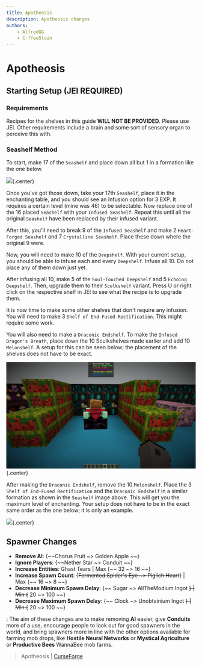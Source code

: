 ```yaml
---
title: Apotheosis
description: Apotheosis changes
authors:
    - AlfredGG
    - C-ffeeStain
---
```


# Apotheosis

## Starting Setup (JEI REQUIRED)

### Requirements

Recipes for the shelves in this guide **WILL NOT BE PROVIDED**. Please use JEI. Other requirements include a brain and some sort of sensory organ to perceive this with.

### Seashelf Method

To start, make 17 of the `Seashelf` and place down all but 1 in a formation like the one below.  

![](img/68747470733a2f2f696d6775722e636f6d2f365464724772772e706e67.png){.center}  

Once you've got those down, take your 17th `Seashelf`, place it in the enchanting table, and you should see an Infusion option for 3 EXP. It requires a certain level (mine was 46) to be selectable. Now replace one of the 16 placed `Seashelf` with your `Infused Seashelf`. Repeat this until all the original `Seashelf` have been replaced by their infused variant.  

After this, you'll need to break 9 of the `Infused Seashelf` and make 2 `Heart-Forged Seashelf` and 7 `Crystalline Seashelf`. Place these down where the original 9 were.  

Now, you will need to make 10 of the `Deepshelf`. With your current setup, you should be able to infuse each and every `Deepshelf`. Infuse all 10. Do not place any of them down just yet.  

After infusing all 10, make 5 of the `Soul-Touched Deepshelf` and 5 `Echoing Deepshelf`. Then, upgrade them to their `Sculkshelf` variant. Press U or right click on the respective shelf in JEI to see what the recipe is to upgrade them.  

It is now time to make some other shelves that don't require any infusion. You will need to make 3 `Shelf of End-Fused Rectification`. This might require some work.  

You will also need to make a `Draconic Endshelf`. To make the `Infused Dragon's Breath`, place down the 10 Sculkshelves made earlier and add 10 `Melonshelf`. A setup for this can be seen below; the placement of the shelves does not have to be exact.  

![](img/2023-10-30_07.55.11.png){.center}  

After making the `Draconic Endshelf`, remove the 10 `Melonshelf`. Place the 3 `Shelf of End-Fused Rectification` and the `Draconic Endshelf` in a similar formation as shown in the `Seashelf` image above. This will get you the maximum level of enchanting. Your setup does not have to be in the exact same order as the one below; it is only an example.  

![](img/68747470733a2f2f696d6775722e636f6d2f625959594157532e706e67.png){.center}

## Spawner Changes

- **Remove AI**: {~~Chorus Fruit ~> Golden Apple ~~}
- **Ignore Players**: {~~Nether Star ~> Conduit ~~}
- **Increase Entities**: Ghast Tears | Max {~~ 32 ~> 16 ~~}
- **Increase Spawn Count**: {~~Fermented Spider's Eye ~> Piglich Heart~~} | Max {~~ 16 ~> 8 ~~}
- **Decrease Minimum Spawn Delay**: {~~ Sugar ~> AllTheModium Ingot ~~} | Min {~~ 20 ~> 100 ~~}
- **Decrease Maximum Spawn Delay**: {~~ Clock ~> Unobtainium Ingot ~~} | Min {~~ 20 ~> 100 ~~}

: The aim of these changes are to make removing **AI** easier, give **Conduits** more of a use, encourage people to look out for good spawners in the world, and bring spawners more in line with the other options available for farming mob drops, like **Hostile Neural Networks** or **Mystical Agriculture** or **Productive Bees** WannaBee mob farms.


> Apotheosis | [CurseForge](https://legacy.curseforge.com/minecraft/mc-mods/apotheosis)
